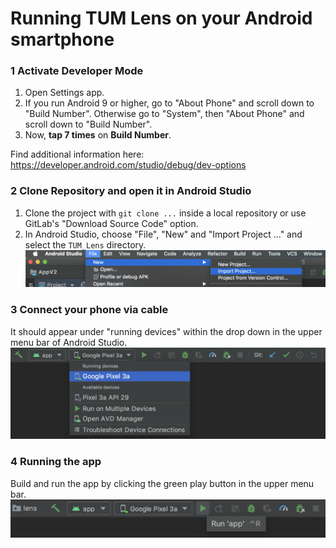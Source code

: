 # Running TUM Lens on your Android smartphone

### 1 Activate Developer Mode
1. Open Settings app.
2. If you run Android 9 or higher, go to "About Phone" and scroll down to "Build Number". Otherwise go to "System", then "About Phone" and scroll down to "Build Number".
3. Now, **tap 7 times** on **Build Number**.

Find additional information here: https://developer.android.com/studio/debug/dev-options

### 2 Clone Repository and open it in Android Studio
1. Clone the project with `git clone ...` inside a local repository or use GitLab's "Download Source Code" option.
2. In Android Studio, choose "File", "New" and "Import Project ..." and select the `TUM_Lens` directory.
![](./img/screenshot1.png)

### 3 Connect your phone via cable
It should appear under "running devices" within the drop down in the upper menu bar of Android Studio.
![](./img/screenshot2.png)


### 4 Running the app
Build and run the app by clicking the green play button in the upper menu bar.
![](./img/screenshot3.png)
